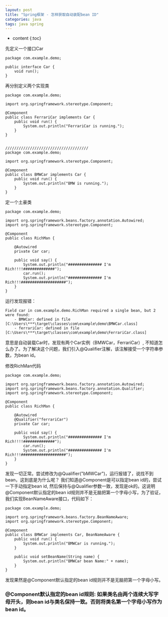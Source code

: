 ```yaml
---
layout: post
title: "Spring框架 - 怎样获取自动装配bean ID"
categories: java
tags: java spring
---
```


* content
{:toc}

先定义一个接口Car
```
package com.example.demo;

public interface Car {
    void run();
}
```

再分别定义两个实现类

```
package com.example.demo;

import org.springframework.stereotype.Component;

@Component
public class FerrariCar implements Car {
    public void run() {
        System.out.println("FerrariCar is running.");
    }
}


/////////////////////////////////////
package com.example.demo;

import org.springframework.stereotype.Component;

@Component
public class BMWCar implements Car {
    public void run() {
        System.out.println("BMW is running.");
    }
}

```

定一个土豪类
```
package com.example.demo;

import org.springframework.beans.factory.annotation.Autowired;
import org.springframework.stereotype.Component;

@Component
public class RichMan {

    @Autowired
    private Car car;

    public void say() {
        System.out.println("############### I'm Rich!!!!##############");
        car.run();
        System.out.println("############### I'm Rich!!!####################");
    }
}

```

运行发现报错：
```
Field car in com.example.demo.RichMan required a single bean, but 2 were found:
	- BMWCar: defined in file [C:\Users\***\target\classes\com\example\demo\BMWCar.class]
	- ferrariCar: defined in file [C:\Users\***\target\classes\com\example\demo\FerrariCar.class]
```

意思是自动装载Car时，发现有两个Car实例（BMWCar，FerrariCar）, 不知道怎么办了。为了解决这个问题，我们引入@Qualifier注解，该注解接受一个字符串参数，为bean id。

修改RichMan代码
```
package com.example.demo;

import org.springframework.beans.factory.annotation.Autowired;
import org.springframework.beans.factory.annotation.Qualifier;
import org.springframework.stereotype.Component;

@Component
public class RichMan {

    @Autowired
    @Qualifier("ferrariCar")
    private Car car;

    public void say() {
        System.out.println("############### I'm Rich!!!!##############");
        car.run();
        System.out.println("############### I'm Rich!!!####################");
    }
}
```

发现一切正常。尝试修改为@Qualifier("bMWCar")，运行报错了，说找不到bean，这到底是为什么呢？
我们知道@Component是可以指定bean id的，尝试一下手动指定bean id, 然后保持与@Qualifier参数一致，发现是ok的。这说明@Component默认指定的bean id规则并不是无脑把第一个字母小写，为了验证，我们实现BeanNameAware接口，代码如下：
```
package com.example.demo;

import org.springframework.beans.factory.BeanNameAware;
import org.springframework.stereotype.Component;

@Component
public class BMWCar implements Car, BeanNameAware {
    public void run() {
        System.out.println("BMWCar is running.");
    }

    public void setBeanName(String name) {
        System.out.println("BMWCar bean Name:" + name);
    }
}

```

发现果然是@Component默认指定的bean id规则并不是无脑把第一个字母小写。

### @Component默认指定的bean id规则: 如果类名由两个连续大写字母开头，则bean id与类名保持一致。否则将类名第一个字母小写作为bean id。
